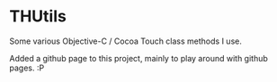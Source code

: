 THUtils
=======

Some various Objective-C / Cocoa Touch class methods I use.

Added a github page to this project, mainly to play around with github pages. :P
